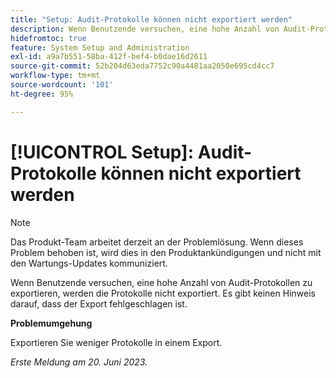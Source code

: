 ```yaml
---
title: "Setup: Audit-Protokolle können nicht exportiert werden"
description: Wenn Benutzende versuchen, eine hohe Anzahl von Audit-Protokollen zu exportieren, werden die Protokolle nicht exportiert. Es gibt keinen Hinweis darauf, dass der Export fehlgeschlagen ist.
hidefromtoc: true
feature: System Setup and Administration
exl-id: a9a7b551-58ba-412f-bef4-b0dae16d2611
source-git-commit: 52b204d63eda7752c90a4481aa2050e695cd4cc7
workflow-type: tm+mt
source-wordcount: '101'
ht-degree: 95%

---
```


# [!UICONTROL Setup]: Audit-Protokolle können nicht exportiert werden

>[!NOTE]
>
>Das Produkt-Team arbeitet derzeit an der Problemlösung. Wenn dieses Problem behoben ist, wird dies in den Produktankündigungen und nicht mit den Wartungs-Updates kommuniziert.

Wenn Benutzende versuchen, eine hohe Anzahl von Audit-Protokollen zu exportieren, werden die Protokolle nicht exportiert. Es gibt keinen Hinweis darauf, dass der Export fehlgeschlagen ist.

**Problemumgehung**

Exportieren Sie weniger Protokolle in einem Export.

_Erste Meldung am 20. Juni 2023._
